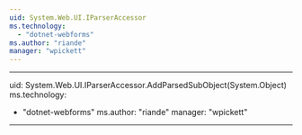 ```yaml
---
uid: System.Web.UI.IParserAccessor
ms.technology: 
  - "dotnet-webforms"
ms.author: "riande"
manager: "wpickett"
---
```


---
uid: System.Web.UI.IParserAccessor.AddParsedSubObject(System.Object)
ms.technology: 
  - "dotnet-webforms"
ms.author: "riande"
manager: "wpickett"
---
